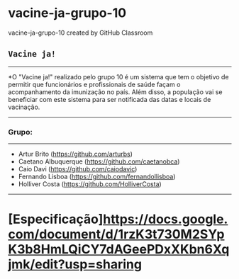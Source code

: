 # vacine-ja-grupo-10
vacine-ja-grupo-10 created by GitHub Classroom

## **`Vacine ja!`**
---
*O "Vacine ja!" realizado pelo grupo 10 é um sistema que tem o objetivo de permitir que funcionários e profissionais de saúde façam o acompanhamento da imunização no país. Além disso, a população vai se beneficiar com este sistema para ser notificada das datas e locais de vacinação.

---
### Grupo:
---
* Artur Brito (https://github.com/arturbs)
* Caetano Albuquerque (https://github.com/caetanobca)
* Caio Davi (https://github.com/caiodavic)
* Fernando Lisboa (https://github.com/fernandollisboa)
* Holliver Costa (https://github.com/HolliverCosta)

---
# [Especificação]https://docs.google.com/document/d/1rzK3t730M2SYpK3b8HmLQiCY7dAGeePDxXKbn6Xqjmk/edit?usp=sharing

